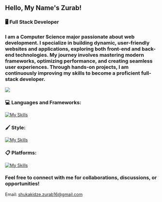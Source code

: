 ## Hello, My Name's Zurab!  

### 🖥️ Full Stack Developer
### I am a Computer Science major passionate about web development. I specialize in building dynamic, user-friendly websites and applications, exploring both front-end and back-end technologies. My journey involves mastering modern frameworks, optimizing performance, and creating seamless user experiences. Through hands-on projects, I am continuously improving my skills to become a proficient full-stack developer.  

![](https://komarev.com/ghpvc/?username=ZuRaSha16&color=blue)


### 💻 Languages and Frameworks:
[![My Skills](https://skillicons.dev/icons?i=js,ts,cpp,python,react,nextjs,nodejs,vite,git&theme=dark)](https://skillicons.dev)  

### 🖌️ Style:
[![My Skills](https://skillicons.dev/icons?i=css,tailwind,figma&theme=dark)](https://skillicons.dev)  

### 📋 Platforms:
[![My Skills](https://skillicons.dev/icons?i=github,linkedin&theme=dark)](https://skillicons.dev) 


### Feel free to connect with me for collaborations, discussions, or opportunities! <br>
Email: shukakidze.zurab16@gmail.com
